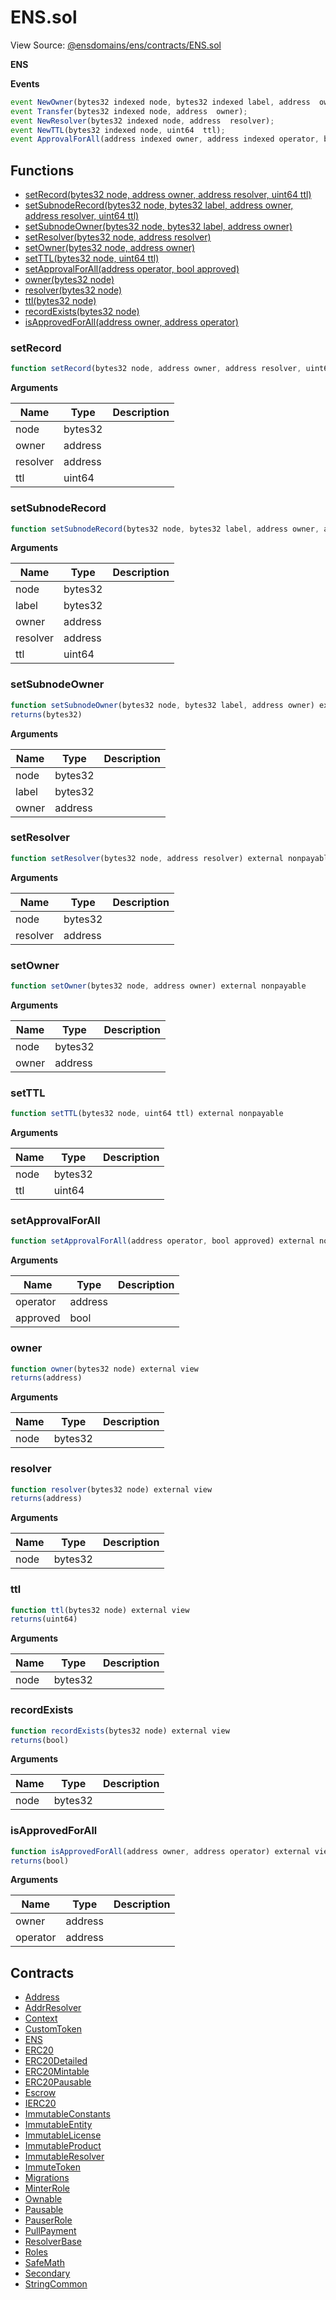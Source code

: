 # ENS.sol

View Source: [@ensdomains/ens/contracts/ENS.sol](../@ensdomains/ens/contracts/ENS.sol)

**ENS**

**Events**

```js
event NewOwner(bytes32 indexed node, bytes32 indexed label, address  owner);
event Transfer(bytes32 indexed node, address  owner);
event NewResolver(bytes32 indexed node, address  resolver);
event NewTTL(bytes32 indexed node, uint64  ttl);
event ApprovalForAll(address indexed owner, address indexed operator, bool  approved);
```

## Functions

- [setRecord(bytes32 node, address owner, address resolver, uint64 ttl)](#setrecord)
- [setSubnodeRecord(bytes32 node, bytes32 label, address owner, address resolver, uint64 ttl)](#setsubnoderecord)
- [setSubnodeOwner(bytes32 node, bytes32 label, address owner)](#setsubnodeowner)
- [setResolver(bytes32 node, address resolver)](#setresolver)
- [setOwner(bytes32 node, address owner)](#setowner)
- [setTTL(bytes32 node, uint64 ttl)](#setttl)
- [setApprovalForAll(address operator, bool approved)](#setapprovalforall)
- [owner(bytes32 node)](#owner)
- [resolver(bytes32 node)](#resolver)
- [ttl(bytes32 node)](#ttl)
- [recordExists(bytes32 node)](#recordexists)
- [isApprovedForAll(address owner, address operator)](#isapprovedforall)

### setRecord

```js
function setRecord(bytes32 node, address owner, address resolver, uint64 ttl) external nonpayable
```

**Arguments**

| Name        | Type           | Description  |
| ------------- |------------- | -----|
| node | bytes32 |  | 
| owner | address |  | 
| resolver | address |  | 
| ttl | uint64 |  | 

### setSubnodeRecord

```js
function setSubnodeRecord(bytes32 node, bytes32 label, address owner, address resolver, uint64 ttl) external nonpayable
```

**Arguments**

| Name        | Type           | Description  |
| ------------- |------------- | -----|
| node | bytes32 |  | 
| label | bytes32 |  | 
| owner | address |  | 
| resolver | address |  | 
| ttl | uint64 |  | 

### setSubnodeOwner

```js
function setSubnodeOwner(bytes32 node, bytes32 label, address owner) external nonpayable
returns(bytes32)
```

**Arguments**

| Name        | Type           | Description  |
| ------------- |------------- | -----|
| node | bytes32 |  | 
| label | bytes32 |  | 
| owner | address |  | 

### setResolver

```js
function setResolver(bytes32 node, address resolver) external nonpayable
```

**Arguments**

| Name        | Type           | Description  |
| ------------- |------------- | -----|
| node | bytes32 |  | 
| resolver | address |  | 

### setOwner

```js
function setOwner(bytes32 node, address owner) external nonpayable
```

**Arguments**

| Name        | Type           | Description  |
| ------------- |------------- | -----|
| node | bytes32 |  | 
| owner | address |  | 

### setTTL

```js
function setTTL(bytes32 node, uint64 ttl) external nonpayable
```

**Arguments**

| Name        | Type           | Description  |
| ------------- |------------- | -----|
| node | bytes32 |  | 
| ttl | uint64 |  | 

### setApprovalForAll

```js
function setApprovalForAll(address operator, bool approved) external nonpayable
```

**Arguments**

| Name        | Type           | Description  |
| ------------- |------------- | -----|
| operator | address |  | 
| approved | bool |  | 

### owner

```js
function owner(bytes32 node) external view
returns(address)
```

**Arguments**

| Name        | Type           | Description  |
| ------------- |------------- | -----|
| node | bytes32 |  | 

### resolver

```js
function resolver(bytes32 node) external view
returns(address)
```

**Arguments**

| Name        | Type           | Description  |
| ------------- |------------- | -----|
| node | bytes32 |  | 

### ttl

```js
function ttl(bytes32 node) external view
returns(uint64)
```

**Arguments**

| Name        | Type           | Description  |
| ------------- |------------- | -----|
| node | bytes32 |  | 

### recordExists

```js
function recordExists(bytes32 node) external view
returns(bool)
```

**Arguments**

| Name        | Type           | Description  |
| ------------- |------------- | -----|
| node | bytes32 |  | 

### isApprovedForAll

```js
function isApprovedForAll(address owner, address operator) external view
returns(bool)
```

**Arguments**

| Name        | Type           | Description  |
| ------------- |------------- | -----|
| owner | address |  | 
| operator | address |  | 

## Contracts

* [Address](Address.md)
* [AddrResolver](AddrResolver.md)
* [Context](Context.md)
* [CustomToken](CustomToken.md)
* [ENS](ENS.md)
* [ERC20](ERC20.md)
* [ERC20Detailed](ERC20Detailed.md)
* [ERC20Mintable](ERC20Mintable.md)
* [ERC20Pausable](ERC20Pausable.md)
* [Escrow](Escrow.md)
* [IERC20](IERC20.md)
* [ImmutableConstants](ImmutableConstants.md)
* [ImmutableEntity](ImmutableEntity.md)
* [ImmutableLicense](ImmutableLicense.md)
* [ImmutableProduct](ImmutableProduct.md)
* [ImmutableResolver](ImmutableResolver.md)
* [ImmuteToken](ImmuteToken.md)
* [Migrations](Migrations.md)
* [MinterRole](MinterRole.md)
* [Ownable](Ownable.md)
* [Pausable](Pausable.md)
* [PauserRole](PauserRole.md)
* [PullPayment](PullPayment.md)
* [ResolverBase](ResolverBase.md)
* [Roles](Roles.md)
* [SafeMath](SafeMath.md)
* [Secondary](Secondary.md)
* [StringCommon](StringCommon.md)

